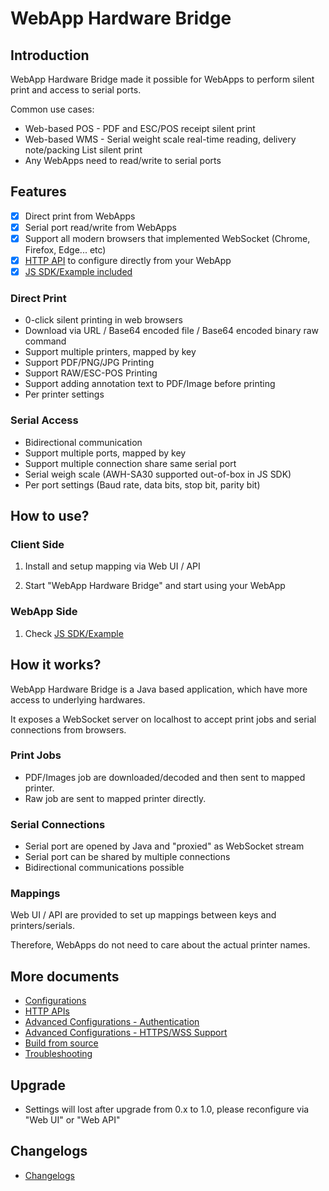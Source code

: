 # WebApp Hardware Bridge

## Introduction

WebApp Hardware Bridge made it possible for WebApps to perform silent print and access to serial ports.

Common use cases:
- Web-based POS - PDF and ESC/POS receipt silent print
- Web-based WMS - Serial weight scale real-time reading, delivery note/packing List silent print
- Any WebApps need to read/write to serial ports

## Features

- [x] Direct print from WebApps
- [x] Serial port read/write from WebApps
- [x] Support all modern browsers that implemented WebSocket (Chrome, Firefox, Edge... etc)
- [x] [HTTP API](HTTP_API.md) to configure directly from your WebApp
- [x] [JS SDK/Example included](demo)

### Direct Print
- 0-click silent printing in web browsers
- Download via URL / Base64 encoded file / Base64 encoded binary raw command
- Support multiple printers, mapped by key
- Support PDF/PNG/JPG Printing
- Support RAW/ESC-POS Printing
- Support adding annotation text to PDF/Image before printing
- Per printer settings

### Serial Access
- Bidirectional communication
- Support multiple ports, mapped by key
- Support multiple connection share same serial port
- Serial weigh scale (AWH-SA30 supported out-of-box in JS SDK)
- Per port settings (Baud rate, data bits, stop bit, parity bit)

## How to use?

### Client Side

1. Install and setup mapping via Web UI / API

2. Start "WebApp Hardware Bridge" and start using your WebApp

### WebApp Side

1. Check [JS SDK/Example](demo)

## How it works?

WebApp Hardware Bridge is a Java based application, which have more access to underlying hardwares.

It exposes a WebSocket server on localhost to accept print jobs and serial connections from browsers.

### Print Jobs 

- PDF/Images job are downloaded/decoded and then sent to mapped printer.
- Raw job are sent to mapped printer directly.

### Serial Connections

- Serial port are opened by Java and "proxied" as WebSocket stream
- Serial port can be shared by multiple connections
- Bidirectional communications possible

### Mappings

Web UI / API are provided to set up mappings between keys and printers/serials.

Therefore, WebApps do not need to care about the actual printer names.

## More documents

- [Configurations](CONFIGURATION.md)
- [HTTP APIs](HTTP_API.md)
- [Advanced Configurations - Authentication](ADVANCED.md#authentication)
- [Advanced Configurations - HTTPS/WSS Support](ADVANCED.md#httpswss-support)
- [Build from source](BUILD.md)
- [Troubleshooting](TROUBLESHOOT.md)

## Upgrade

- Settings will lost after upgrade from 0.x to 1.0, please reconfigure via "Web UI" or "Web API"

## Changelogs

- [Changelogs](CHANGELOG.md)
